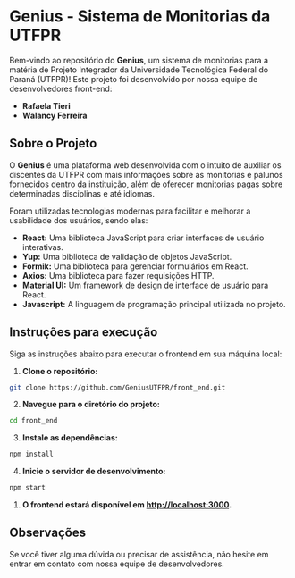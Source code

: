 # Genius - Sistema de Monitorias da UTFPR

Bem-vindo ao repositório do **Genius**, um sistema de monitorias para a matéria de Projeto Integrador da Universidade Tecnológica Federal do Paraná (UTFPR)! Este projeto foi desenvolvido por nossa equipe de desenvolvedores front-end:

- **Rafaela Tieri**
- **Walancy Ferreira**

## Sobre o Projeto

O **Genius** é uma plataforma web desenvolvida com o intuito de auxiliar os discentes da UTFPR com mais informações sobre as monitorias e palunos fornecidos dentro da instituição, além de oferecer monitorias pagas sobre determinadas disciplinas e até idiomas.

Foram utilizadas tecnologias modernas para facilitar e melhorar a usabilidade dos usuários, sendo elas:

- **React:** Uma biblioteca JavaScript para criar interfaces de usuário interativas.
- **Yup:** Uma biblioteca de validação de objetos JavaScript.
- **Formik:** Uma biblioteca para gerenciar formulários em React.
- **Axios:** Uma biblioteca para fazer requisições HTTP.
- **Material UI:** Um framework de design de interface de usuário para React.
- **Javascript:** A linguagem de programação principal utilizada no projeto.

## Instruções para execução

Siga as instruções abaixo para executar o frontend em sua máquina local:

1. **Clone o repositório:**

```bash
git clone https://github.com/GeniusUTFPR/front_end.git
```

2. **Navegue para o diretório do projeto:**

```bash
cd front_end
```

3. **Instale as dependências:**

```bash
npm install
```

4. **Inicie o servidor de desenvolvimento:**

```bash
npm start
```

1. **O frontend estará disponível em [http://localhost:3000](http://localhost:3000).**

## Observações

Se você tiver alguma dúvida ou precisar de assistência, não hesite em entrar em contato com nossa equipe de desenvolvedores.
